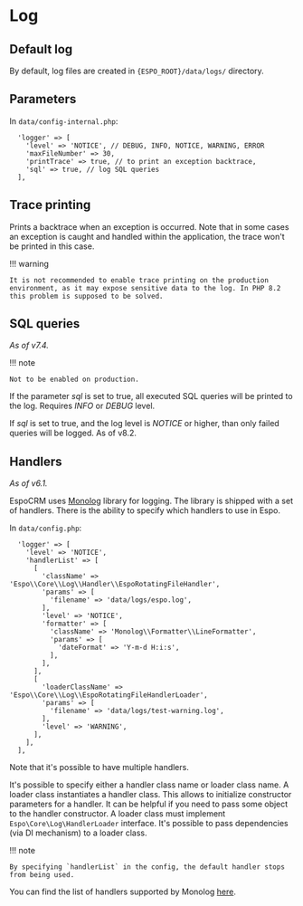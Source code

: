 # Log

## Default log

By default, log files are created in `{ESPO_ROOT}/data/logs/` directory.

## Parameters

In `data/config-internal.php`:

```
  'logger' => [
    'level' => 'NOTICE', // DEBUG, INFO, NOTICE, WARNING, ERROR
    'maxFileNumber' => 30,
    'printTrace' => true, // to print an exception backtrace,
    'sql' => true, // log SQL queries
  ],
```

## Trace printing

Prints a backtrace when an exception is occurred. Note that in some cases an exception is caught and handled within the application, the trace won't be printed in this case.

!!! warning

    It is not recommended to enable trace printing on the production environment, as it may expose sensitive data to the log. In PHP 8.2 this problem is supposed to be solved.

## SQL queries

*As of v7.4.*

!!! note

    Not to be enabled on production.

If the parameter *sql* is set to true, all executed SQL queries will be printed to the log. Requires *INFO* or *DEBUG* level. 

If *sql* is set to true, and the log level is *NOTICE* or higher, than only failed queries will be logged. As of v8.2.

## Handlers

*As of v6.1.*

EspoCRM uses [Monolog](https://github.com/Seldaek/monolog) library for logging.
The library is shipped with a set of handlers.
There is the ability to specify which handlers to use in Espo.

In `data/config.php`:

```
  'logger' => [
    'level' => 'NOTICE',
    'handlerList' => [
      [
        'className' => 'Espo\\Core\\Log\\Handler\\EspoRotatingFileHandler',
        'params' => [
          'filename' => 'data/logs/espo.log',
        ],
        'level' => 'NOTICE',
        'formatter' => [
          'className' => 'Monolog\\Formatter\\LineFormatter',
          'params' => [
            'dateFormat' => 'Y-m-d H:i:s',
          ],
        ],
      ],
      [
        'loaderClassName' => 'Espo\\Core\\Log\\EspoRotatingFileHandlerLoader',
        'params' => [
          'filename' => 'data/logs/test-warning.log',
        ],
        'level' => 'WARNING',
      ],
    ],
  ],
```

Note that it's possible to have multiple handlers.

It's possible to specify either a handler class name or loader class name.
A loader class instantiates a handler class. 
This allows to initialize constructor parameters for a handler. It can be helpful if you need to pass some object to the handler constructor.
A loader class must implement `Espo\Core\Log\HandlerLoader` interface. It's possible to pass dependencies (via DI mechanism) to a loader class.

!!! note

    By specifying `handlerList` in the config, the default handler stops from being used.

You can find the list of handlers supported by Monolog [here](https://github.com/Seldaek/monolog/tree/main/src/Monolog/Handler).
